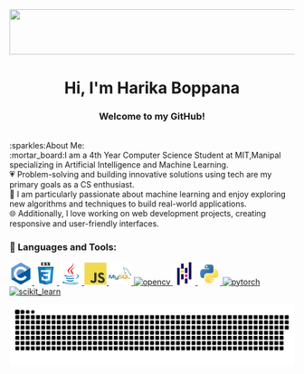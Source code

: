 <div id="header" align="center" display="flex" flex-direction="column" align-item="center">
  <img src="https://media.giphy.com/media/v1.Y2lkPTc5MGI3NjExYjg0cnd4aWpmb3Y5eGlvYXJhYmRwNG0xOG5yaXYwOTRrYmYzN3kzaCZlcD12MV9pbnRlcm5hbF9naWZfYnlfaWQmY3Q9Zw/QpVUMRUJGokfqXyfa1/giphy.gif" width="800" height='80'/>
</div>
<h1 align="center">Hi, I'm Harika Boppana</h1>
<h3 align="center">Welcome to my GitHub!</h3>
<div align="center">  
<img src="https://komarev.com/ghpvc/?username=Ha-ri-ka&style=flat-square&color=blue" alt=""/>
</div>
:sparkles:About Me:<br>
:mortar_board:I am a 4th Year Computer Science Student at MIT,Manipal specializing in Artificial Intelligence and Machine Learning.<br>
💗 Problem-solving and building innovative solutions using tech are my primary goals as a CS enthusiast.<br>
🤖 I am particularly passionate about machine learning and enjoy exploring new algorithms and techniques to build real-world applications.<br>
🌐 Additionally, I love working on web development projects, creating responsive and user-friendly interfaces.<br>

<h3 align="left">🧠 Languages and Tools:</h3>
<p align="left"> <a href="https://www.cprogramming.com/" target="_blank" rel="noreferrer"> <img src="https://raw.githubusercontent.com/devicons/devicon/master/icons/c/c-original.svg" alt="c" width="40" height="40"/> </a> <a href="https://www.w3schools.com/css/" target="_blank" rel="noreferrer"> <img src="https://raw.githubusercontent.com/devicons/devicon/master/icons/css3/css3-original-wordmark.svg" alt="css3" width="40" height="40"/> </a> <a href="https://www.java.com" target="_blank" rel="noreferrer"> <img src="https://raw.githubusercontent.com/devicons/devicon/master/icons/java/java-original.svg" alt="java" width="40" height="40"/> </a> <a href="https://developer.mozilla.org/en-US/docs/Web/JavaScript" target="_blank" rel="noreferrer"> <img src="https://raw.githubusercontent.com/devicons/devicon/master/icons/javascript/javascript-original.svg" alt="javascript" width="40" height="40"/> </a> <a href="https://www.mysql.com/" target="_blank" rel="noreferrer"> <img src="https://raw.githubusercontent.com/devicons/devicon/master/icons/mysql/mysql-original-wordmark.svg" alt="mysql" width="40" height="40"/> </a> <a href="https://opencv.org/" target="_blank" rel="noreferrer"> <img src="https://www.vectorlogo.zone/logos/opencv/opencv-icon.svg" alt="opencv" width="40" height="40"/> </a> <a href="https://pandas.pydata.org/" target="_blank" rel="noreferrer"> <img src="https://raw.githubusercontent.com/devicons/devicon/2ae2a900d2f041da66e950e4d48052658d850630/icons/pandas/pandas-original.svg" alt="pandas" width="40" height="40"/> </a> <a href="https://www.python.org" target="_blank" rel="noreferrer"> <img src="https://raw.githubusercontent.com/devicons/devicon/master/icons/python/python-original.svg" alt="python" width="40" height="40"/> </a> <a href="https://pytorch.org/" target="_blank" rel="noreferrer"> <img src="https://www.vectorlogo.zone/logos/pytorch/pytorch-icon.svg" alt="pytorch" width="40" height="40"/> </a> <a href="https://scikit-learn.org/" target="_blank" rel="noreferrer"> <img src="https://upload.wikimedia.org/wikipedia/commons/0/05/Scikit_learn_logo_small.svg" alt="scikit_learn" width="40" height="40"/> </a> </p>

<div align='center'>
<!--
<h3>🔆 My Stats</h3>
<p>&nbsp;<img align="center" src="https://github-readme-stats.vercel.app/api?username=ha-ri-ka&show_icons=true&locale=en" alt="ha-ri-ka" width='500'/></p>  
</div>

<div align='center'>  
<p><img align="center" src="https://github-readme-streak-stats.herokuapp.com/?user=ha-ri-ka&" alt="ha-ri-ka" width='500'/></p>
</div> -->

<p align="center">
 <img width="1000" src="assets/snake.svg" alt="snake"/>
</p>
